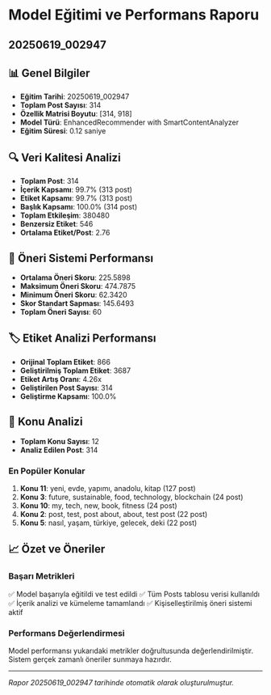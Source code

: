 # Model Eğitimi ve Performans Raporu
## 20250619_002947

## 📊 Genel Bilgiler
- **Eğitim Tarihi**: 20250619_002947
- **Toplam Post Sayısı**: 314
- **Özellik Matrisi Boyutu**: [314, 918]
- **Model Türü**: EnhancedRecommender with SmartContentAnalyzer
- **Eğitim Süresi**: 0.12 saniye

## 🔍 Veri Kalitesi Analizi

- **Toplam Post**: 314
- **İçerik Kapsamı**: 99.7% (313 post)
- **Etiket Kapsamı**: 99.7% (313 post)
- **Başlık Kapsamı**: 100.0% (314 post)
- **Toplam Etkileşim**: 380480
- **Benzersiz Etiket**: 546
- **Ortalama Etiket/Post**: 2.76

## 🎯 Öneri Sistemi Performansı
- **Ortalama Öneri Skoru**: 225.5898
- **Maksimum Öneri Skoru**: 474.7875
- **Minimum Öneri Skoru**: 62.3420
- **Skor Standart Sapması**: 145.6493
- **Toplam Öneri Sayısı**: 60

## 🏷️ Etiket Analizi Performansı
- **Orijinal Toplam Etiket**: 866
- **Geliştirilmiş Toplam Etiket**: 3687
- **Etiket Artış Oranı**: 4.26x
- **Geliştirilen Post Sayısı**: 314
- **Geliştirme Kapsamı**: 100.0%

## 🎯 Konu Analizi
- **Toplam Konu Sayısı**: 12
- **Analiz Edilen Post**: 314

### En Popüler Konular
1. **Konu 11**: yeni, evde, yapımı, anadolu, kitap (127 post)
2. **Konu 3**: future, sustainable, food, technology, blockchain (24 post)
3. **Konu 10**: my, tech, new, book, fitness (24 post)
4. **Konu 2**: post, test, post about, about, test post (22 post)
5. **Konu 5**: nasıl, yaşam, türkiye, gelecek, deki (22 post)

## 📈 Özet ve Öneriler

### Başarı Metrikleri
✅ Model başarıyla eğitildi ve test edildi
✅ Tüm Posts tablosu verisi kullanıldı
✅ İçerik analizi ve kümeleme tamamlandı
✅ Kişiselleştirilmiş öneri sistemi aktif

### Performans Değerlendirmesi
Model performansı yukarıdaki metrikler doğrultusunda değerlendirilmiştir. 
Sistem gerçek zamanlı öneriler sunmaya hazırdır.

---
*Rapor 20250619_002947 tarihinde otomatik olarak oluşturulmuştur.*
